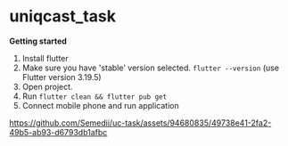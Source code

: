 # uniqcast_task

**Getting started**  
  
1. Install flutter  
2. Make sure you have 'stable' version selected. `flutter --version`  (use Flutter version 3.19.5)
3. Open project.  
3. Run `flutter clean && flutter pub get`  
4. Connect mobile phone and run application 

https://github.com/Semedii/uc-task/assets/94680835/49738e41-2fa2-49b5-ab93-d6793db1afbc

